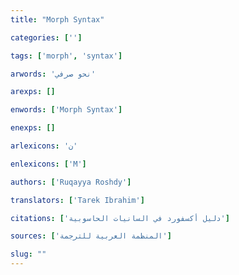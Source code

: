 ```yaml
---
title: "Morph Syntax"

categories: ['']

tags: ['morph', 'syntax']

arwords: 'نحو صرفي'

arexps: []

enwords: ['Morph Syntax']

enexps: []

arlexicons: 'ن'

enlexicons: ['M']

authors: ['Ruqayya Roshdy']

translators: ['Tarek Ibrahim']

citations: ['دليل أكسفورد في السانيات الحاسوبية']

sources: ['المنظمة العربية للترجمة']

slug: ""
---
```

